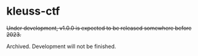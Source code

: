# kleuss-ctf

~~Under development, v1.0.0 is expected to be released somewhere before 2023.~~

Archived. Development will not be finished.
